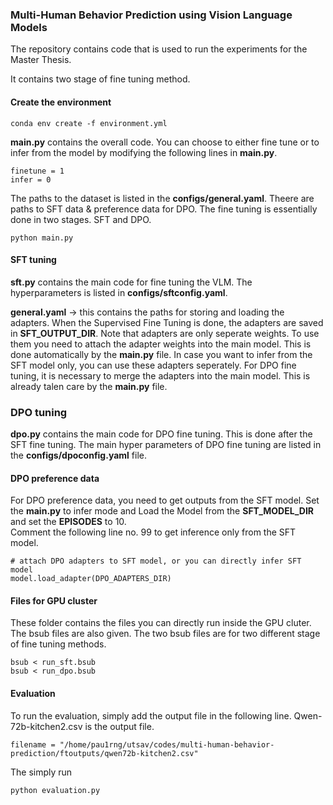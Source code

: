 ### Multi-Human Behavior Prediction using Vision Language Models
The repository contains code that is used to run the experiments for the Master Thesis.  

It contains two stage of fine tuning method. 


#### Create the environment 
``` 
conda env create -f environment.yml
```


**main.py** contains the overall code. You can choose to either fine tune or to infer from the model by modifying the following lines in **main.py**. 

``` 
finetune = 1
infer = 0
``` 

The paths to the dataset is listed in the **configs/general.yaml**. Theere are paths to SFT data & preference data for DPO. The fine tuning is essentially done in two stages. SFT and DPO. 
``` 
python main.py
``` 

#### SFT tuning 
**sft.py** contains the main code for fine tuning the VLM. The hyperparameters is listed in **configs/sftconfig.yaml**.   

**general.yaml** -> this contains the paths for storing and loading the adapters. 
When the Supervised Fine Tuning is done, the adapters are saved in **SFT_OUTPUT_DIR**. Note that adapters are only seperate weights. To use them you need to attach the adapter weights into the main model. This is done automatically by the **main.py** file. In case you want to infer from the SFT model only, you can use these adapters seperately. For DPO fine tuning, it is necessary to merge the adapters into the main model. This is already talen care by the **main.py** file. 


### DPO tuning 
**dpo.py** contains the main code for DPO fine tuning. This is done after the SFT fine tuning. The main hyper parameters of DPO fine tuning are listed in the **configs/dpoconfig.yaml** file.  

#### DPO preference data 
For DPO preference data, you need to get outputs from the SFT model. Set the **main.py** to infer mode and Load the Model from the **SFT_MODEL_DIR** and set the **EPISODES** to 10.  
Comment the following line no. 99 to get inference only from the SFT model. 

```
# attach DPO adapters to SFT model, or you can directly infer SFT model
model.load_adapter(DPO_ADAPTERS_DIR)
```
 

#### Files for GPU cluster

These folder contains the files you can directly run inside the GPU cluter. The bsub files are also given. The two bsub files are for two different stage of fine tuning methods. 
```
bsub < run_sft.bsub
bsub < run_dpo.bsub
```

#### Evaluation
To run the evaluation, simply add the output file in the following line. 
Qwen-72b-kitchen2.csv is the output file.
```
filename = "/home/pau1rng/utsav/codes/multi-human-behavior-prediction/ftoutputs/qwen72b-kitchen2.csv"
```

The simply run 
```
python evaluation.py
```
